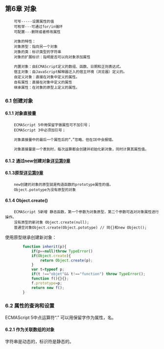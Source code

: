 ## 第6章 对象
		可写-----设置属性的值
        可枚举---可通过for/in循环
        可配置---删除或者修改属性
        
        对象的特性：
        对象原型：指向另一个对象
        对象的类：标识类型的字符串
        对象的扩展标识：指明是否可以向对象添加属性
        
        内置对象：由ECMAScript定义的数组、函数、日期和正则表达式。
        宿主对象：由JavaScript解释器迁入的宿主环境（浏览器）定义的。
        自定义对象：直接在对象中定义的属性。
        自有属性：直接在对象中定义的属性
        继承属性：在对象的原型上定义的属性。
### 6.1 创建对象
#### 6.1.1 对象直接量
		ECMAScript 5中用保留字做属性可不加引号；
        ECMAScript 3中必须加引号；
        
        对象直接量中的最后一个属性后的“，”忽略，但在IE中会报错。
        
        对象直接量是一个表到时，每次运算都会创建并初始化新对象，同时计算其属性值。
#### 6.1.2 通过new创建对象[详见第9章](9.md)
#### 6.1.3原型[详见第9章](9.md)
        new创建的对象的原型就是构造函数的prototype属性的值。
        Object.pototype为没有原型的对象
#### 6.1.4 Object.create()
        ECMAScript 5新增 静态函数，第一个参数为对象原型，第二个参数可选对对象属性进行操作。
        没有原型的新对象 Object.create(null);
        普通空对象Object.create(Object.pototype) // 同{}和new Object();

使用原型继承创建新对象：
```javascript
		function inherit(p){
        	if(p==null)throw TypeError()
            if(Object.create){
            	return Object.create(p);
            }
            var t=typeof p;
            if(t !=="objet"&& t!=="function") throw TypeError();
            function f(){}{};
            f.prototype=p;
            return new f();
        }
```
### 6.2 属性的查询和设置
ECMAScript 5中点运算符“.” 可以用保留字作为属性，名。
#### 6.2.1 作为关联数组的对象
字符串是动态的，标识符是静态的。
